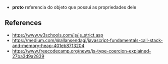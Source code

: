 - **proto** referencia do objeto que possui as propriedades dele

## References

- https://www.w3schools.com/js/js_strict.asp
- https://medium.com/@allansendagi/javascript-fundamentals-call-stack-and-memory-heap-401eb8713204
- https://www.freecodecamp.org/news/js-type-coercion-explained-27ba3d9a2839
